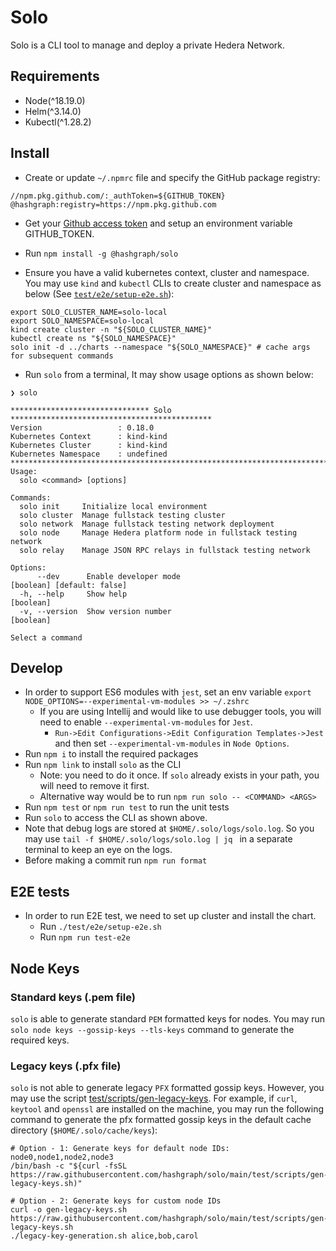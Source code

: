 # Solo

Solo is a CLI tool to manage and deploy a private Hedera Network.

## Requirements

* Node(^18.19.0)
* Helm(^3.14.0)
* Kubectl(^1.28.2)

## Install

* Create or update `~/.npmrc` file and specify the GitHub package registry:

```
//npm.pkg.github.com/:_authToken=${GITHUB_TOKEN}
@hashgraph:registry=https://npm.pkg.github.com
```

* Get
  your [Github access token](https://docs.github.com/en/authentication/keeping-your-account-and-data-secure/managing-your-personal-access-tokens#creating-a-personal-access-token-classic)
  and setup an environment variable GITHUB\_TOKEN.

* Run `npm install -g @hashgraph/solo`

* Ensure you have a valid kubernetes context, cluster and namespace. You may use `kind` and `kubectl` CLIs to create
  cluster and namespace as below (See [`test/e2e/setup-e2e.sh`](test/e2e/setup-e2e.sh)):

```
export SOLO_CLUSTER_NAME=solo-local
export SOLO_NAMESPACE=solo-local
kind create cluster -n "${SOLO_CLUSTER_NAME}" 
kubectl create ns "${SOLO_NAMESPACE}"
solo init -d ../charts --namespace "${SOLO_NAMESPACE}" # cache args for subsequent commands
```

* Run `solo` from a terminal, It may show usage options as shown below:

```
❯ solo

******************************* Solo *********************************************
Version                 : 0.18.0
Kubernetes Context      : kind-kind
Kubernetes Cluster      : kind-kind
Kubernetes Namespace    : undefined
**********************************************************************************
Usage:
  solo <command> [options]

Commands:
  solo init     Initialize local environment
  solo cluster  Manage fullstack testing cluster
  solo network  Manage fullstack testing network deployment
  solo node     Manage Hedera platform node in fullstack testing network
  solo relay    Manage JSON RPC relays in fullstack testing network

Options:
      --dev      Enable developer mode                                                        [boolean] [default: false]
  -h, --help     Show help                                                                                     [boolean]
  -v, --version  Show version number                                                                           [boolean]

Select a command
```

## Develop

* In order to support ES6 modules with `jest`, set an env
  variable `export NODE_OPTIONS=--experimental-vm-modules >> ~/.zshrc`
  * If you are using Intellij and would like to use debugger tools, you will need to
    enable `--experimental-vm-modules` for `Jest`.
    * `Run->Edit Configurations->Edit Configuration Templates->Jest` and then set `--experimental-vm-modules`
      in `Node Options`.
* Run `npm i` to install the required packages
* Run `npm link` to install `solo` as the CLI
  * Note: you need to do it once. If `solo` already exists in your path, you will need to remove it first.
  * Alternative way would be to run `npm run solo -- <COMMAND> <ARGS>`
* Run `npm test` or `npm run test` to run the unit tests
* Run `solo` to access the CLI as shown above.
* Note that debug logs are stored at `$HOME/.solo/logs/solo.log`. So you may use `tail -f $HOME/.solo/logs/solo.log | jq
  ` in a separate terminal to keep an eye on the logs.
* Before making a commit run `npm run format`

## E2E tests

* In order to run E2E test, we need to set up cluster and install the chart.
  * Run `./test/e2e/setup-e2e.sh`
  * Run `npm run test-e2e`

## Node Keys

### Standard keys (.pem file)

`solo` is able to generate standard `PEM` formatted keys for nodes. You may run `solo node keys --gossip-keys --tls-keys`
command to generate the required keys.

### Legacy keys (.pfx file)

`solo` is not able to generate legacy `PFX` formatted gossip keys. However, you may use the script [test/scripts/gen-legacy-keys](test/scripts/gen-legacy-keys.sh).
For example, if `curl`, `keytool` and `openssl` are installed on the machine, you may run the following command to generate the pfx formatted gossip keys in the default
cache directory (`$HOME/.solo/cache/keys`):

```
# Option - 1: Generate keys for default node IDs: node0,node1,node2,node3
/bin/bash -c "${curl -fsSL  https://raw.githubusercontent.com/hashgraph/solo/main/test/scripts/gen-legacy-keys.sh)"

# Option - 2: Generate keys for custom node IDs
curl -o gen-legacy-keys.sh https://raw.githubusercontent.com/hashgraph/solo/main/test/scripts/gen-legacy-keys.sh
./legacy-key-generation.sh alice,bob,carol
```
